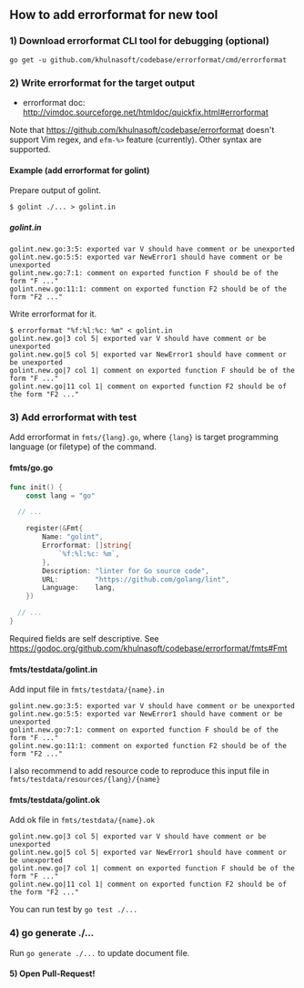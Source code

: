## How to add errorformat for new tool

### 1) Download errorformat CLI tool for debugging (optional)

```
go get -u github.com/khulnasoft/codebase/errorformat/cmd/errorformat
```

### 2) Write errorformat for the target output
- errorformat doc: http://vimdoc.sourceforge.net/htmldoc/quickfix.html#errorformat

Note that https://github.com/khulnasoft/codebase/errorformat doesn't support Vim regex, and `efm-%>` feature (currently).
Other syntax are supported.

#### Example (add errorformat for golint)

Prepare output of golint.

```
$ golint ./... > golint.in
```

##### golint.in

```
golint.new.go:3:5: exported var V should have comment or be unexported
golint.new.go:5:5: exported var NewError1 should have comment or be unexported
golint.new.go:7:1: comment on exported function F should be of the form "F ..."
golint.new.go:11:1: comment on exported function F2 should be of the form "F2 ..."
```

Write errorformat for it.

```
$ errorformat "%f:%l:%c: %m" < golint.in
golint.new.go|3 col 5| exported var V should have comment or be unexported
golint.new.go|5 col 5| exported var NewError1 should have comment or be unexported
golint.new.go|7 col 1| comment on exported function F should be of the form "F ..."
golint.new.go|11 col 1| comment on exported function F2 should be of the form "F2 ..."
```

### 3) Add errorformat with test
Add errorformat in `fmts/{lang}.go`, where `{lang}` is target programming language (or filetype) of the command.

#### fmts/go.go

```go
func init() {
	const lang = "go"

  // ...

	register(&Fmt{
		Name: "golint",
		Errorformat: []string{
			`%f:%l:%c: %m`,
		},
		Description: "linter for Go source code",
		URL:         "https://github.com/golang/lint",
		Language:    lang,
	})

  // ...
}
```

Required fields are self descriptive. See https://godoc.org/github.com/khulnasoft/codebase/errorformat/fmts#Fmt

#### fmts/testdata/golint.in

Add input file in `fmts/testdata/{name}.in`

```
golint.new.go:3:5: exported var V should have comment or be unexported
golint.new.go:5:5: exported var NewError1 should have comment or be unexported
golint.new.go:7:1: comment on exported function F should be of the form "F ..."
golint.new.go:11:1: comment on exported function F2 should be of the form "F2 ..."
```

I also recommend to add resource code to reproduce this input file in `fmts/testdata/resources/{lang}/{name}`

#### fmts/testdata/golint.ok

Add ok file in `fmts/testdata/{name}.ok`

```
golint.new.go|3 col 5| exported var V should have comment or be unexported
golint.new.go|5 col 5| exported var NewError1 should have comment or be unexported
golint.new.go|7 col 1| comment on exported function F should be of the form "F ..."
golint.new.go|11 col 1| comment on exported function F2 should be of the form "F2 ..."
```

You can run test by `go test ./...`

### 4) go generate ./...

Run `go generate ./...` to update document file.

#### 5) Open Pull-Request!
